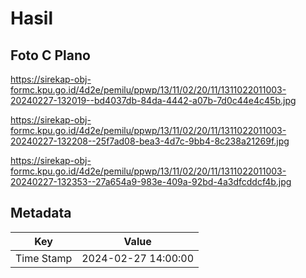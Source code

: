 # Hasil

## Foto C Plano

https://sirekap-obj-formc.kpu.go.id/4d2e/pemilu/ppwp/13/11/02/20/11/1311022011003-20240227-132019--bd4037db-84da-4442-a07b-7d0c44e4c45b.jpg

https://sirekap-obj-formc.kpu.go.id/4d2e/pemilu/ppwp/13/11/02/20/11/1311022011003-20240227-132208--25f7ad08-bea3-4d7c-9bb4-8c238a21269f.jpg

https://sirekap-obj-formc.kpu.go.id/4d2e/pemilu/ppwp/13/11/02/20/11/1311022011003-20240227-132353--27a654a9-983e-409a-92bd-4a3dfcddcf4b.jpg


## Metadata

| Key        | Value               |
| ---------- | ------------------- |
| Time Stamp | 2024-02-27 14:00:00 |



